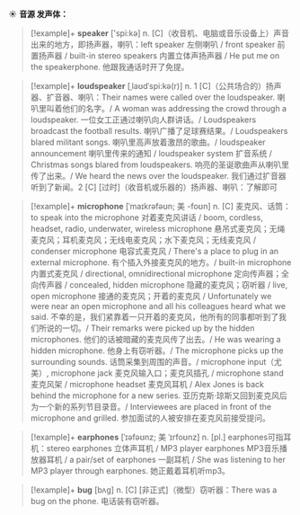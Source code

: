 ☀ <span class="category">**音源 发声体：**</span>
>[!example]+ <span class="vocabulary">**speaker**</span> ['spi:kə] 
> <span class="definition">n. [C]（收音机、电脑或音乐设备上）声音出来的地方，即扬声器，喇叭：</span>left speaker 左侧喇叭 / front speaker 前置扬声器 / built-in stereo speakers 内置立体声扬声器 / He put me on the speakerphone. 他跟我通话时开了免提。
                      
>[!example]+ <span class="vocabulary">**loudspeaker**</span> [ˌlaʊdˈspi:kə(r)]
> <span class="definition">n. 1 [C]（公共场合的）扬声器、扩音器、喇叭：</span>Their names were called over the loudspeaker. 喇叭里叫着他们的名字。/ A woman was addressing the crowd through a loudspeaker. 一位女工正通过喇叭向人群讲话。/ Loudspeakers broadcast the football results. 喇叭广播了足球赛结果。/ Loudspeakers blared militant songs. 喇叭里高声放着激昂的歌曲。/ loudspeaker announcement 喇叭里传来的通知 / loudspeaker system 扩音系统 / Christmas songs blared from loudspeakers. 响亮的圣诞歌曲声从喇叭里传了出来。/ We heard the news over the loudspeaker. 我们通过扩音器听到了新闻。<span class="definition">2 [C] [过时]（收音机或乐器的）扬声器、喇叭：</span>了解即可
           
>[!example]+ <span class="vocabulary">**microphone**</span> [ˈmaɪkrəfəʊn; 美 -foʊn]
> <span class="definition">n. [C] 麦克风、话筒：</span>to speak into the microphone 对着麦克风讲话 / boom, cordless, headset, radio, underwater, wireless microphone 悬吊式麦克风；无绳麦克风；耳机麦克风；无线电麦克风；水下麦克风；无线麦克风 / condenser microphone 电容式麦克风 / There's a place to plug in an external microphone. 有个插入外接麦克风的地方。/ built-in microphone 内置式麦克风 / directional, omnidirectional microphone 定向传声器；全向传声器 / concealed, hidden microphone 隐藏的麦克风；窃听器 / live, open microphone 接通的麦克风；开着的麦克风 / Unfortunately we were near an open microphone and all his colleagues heard what we said. 不幸的是，我们紧靠着一只开着的麦克风，他所有的同事都听到了我们所说的一切。/ Their remarks were picked up by the hidden microphones. 他们的话被暗藏的麦克风传了出去。/ He was wearing a hidden microphone. 他身上有窃听器。/ The microphone picks up the surrounding sounds. 话筒采集到周围的声音。/ microphone input（尤美）, microphone jack 麦克风输入口；麦克风插孔 / microphone stand 麦克风架 / microphone headset 麦克风耳机 / Alex Jones is back behind the microphone for a new series. 亚历克斯·琼斯又回到麦克风后为一个新的系列节目录音。/ Interviewees are placed in front of the microphone and grilled. 参加面试的人被安排在麦克风前接受提问。

>[!example]+ <span class="vocabulary">**earphones**</span> [ˈɪəfəʊnz; 美 ˈɪrfoʊnz]
> <span class="definition">n. [pl.] earphones可指耳机：</span>stereo earphones 立体声耳机 / MP3 player earphones MP3音乐播放器耳机 / a pair/set of earphones 一副耳机 / She was listening to her MP3 player through earphones. 她正戴着耳机听mp3。
           
>[!example]+ <span class="vocabulary">**bug**</span> [bʌg]
> <span class="definition">n. [C] [非正式]（微型）窃听器：</span>There was a bug on the phone. 电话装有窃听器。
